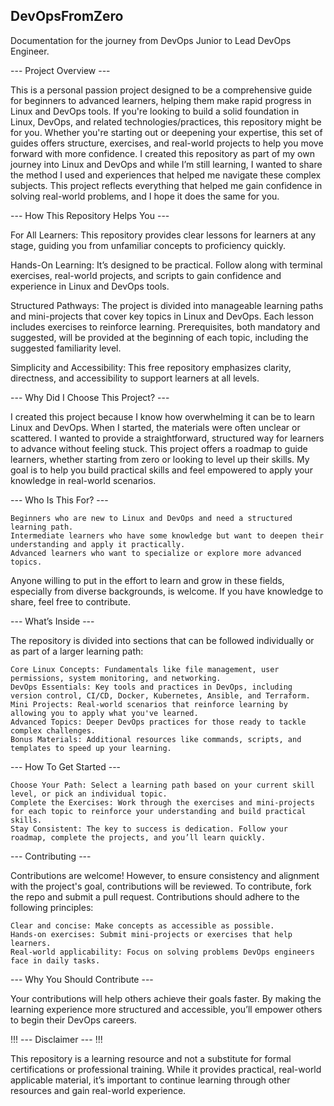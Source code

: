 ## DevOpsFromZero ##

Documentation for the journey from DevOps Junior to Lead DevOps Engineer.


--- Project Overview ---

This is a personal passion project designed to be a comprehensive guide for beginners to advanced learners, helping them make rapid progress in Linux and DevOps tools. If you're looking to build a solid foundation in Linux, DevOps, and related technologies/practices, this repository might be for you. Whether you're starting out or deepening your expertise, this set of guides offers structure, exercises, and real-world projects to help you move forward with more confidence. I created this repository as part of my own journey into Linux and DevOps and while I’m still learning, I wanted to share the method I used and experiences that helped me navigate these complex subjects. This project reflects everything that helped me gain confidence in solving real-world problems, and I hope it does the same for you.


--- How This Repository Helps You ---

For All Learners:
This repository provides clear lessons for learners at any stage, guiding you from unfamiliar concepts to proficiency quickly.

Hands-On Learning:
It’s designed to be practical. Follow along with terminal exercises, real-world projects, and scripts to gain confidence and experience in Linux and DevOps tools.

Structured Pathways:
The project is divided into manageable learning paths and mini-projects that cover key topics in Linux and DevOps. Each lesson includes exercises to reinforce learning. Prerequisites, both mandatory and suggested, will be provided at the beginning of each topic, including the suggested familiarity level.

Simplicity and Accessibility:
This free repository emphasizes clarity, directness, and accessibility to support learners at all levels.


--- Why Did I Choose This Project? ---

I created this project because I know how overwhelming it can be to learn Linux and DevOps. When I started, the materials were often unclear or scattered. I wanted to provide a straightforward, structured way for learners to advance without feeling stuck. This project offers a roadmap to guide learners, whether starting from zero or looking to level up their skills. My goal is to help you build practical skills and feel empowered to apply your knowledge in real-world scenarios.


--- Who Is This For? ---

    Beginners who are new to Linux and DevOps and need a structured learning path.
    Intermediate learners who have some knowledge but want to deepen their understanding and apply it practically.
    Advanced learners who want to specialize or explore more advanced topics.

Anyone willing to put in the effort to learn and grow in these fields, especially from diverse backgrounds, is welcome. If you have knowledge to share, feel free to contribute.


--- What’s Inside ---

The repository is divided into sections that can be followed individually or as part of a larger learning path:

    Core Linux Concepts: Fundamentals like file management, user permissions, system monitoring, and networking.
    DevOps Essentials: Key tools and practices in DevOps, including version control, CI/CD, Docker, Kubernetes, Ansible, and Terraform.
    Mini Projects: Real-world scenarios that reinforce learning by allowing you to apply what you've learned.
    Advanced Topics: Deeper DevOps practices for those ready to tackle complex challenges.
    Bonus Materials: Additional resources like commands, scripts, and templates to speed up your learning.


--- How To Get Started ---

    Choose Your Path: Select a learning path based on your current skill level, or pick an individual topic.
    Complete the Exercises: Work through the exercises and mini-projects for each topic to reinforce your understanding and build practical skills.
    Stay Consistent: The key to success is dedication. Follow your roadmap, complete the projects, and you’ll learn quickly.

--- Contributing ---

Contributions are welcome! However, to ensure consistency and alignment with the project's goal, contributions will be reviewed. To contribute, fork the repo and submit a pull request. Contributions should adhere to the following principles:

    Clear and concise: Make concepts as accessible as possible.
    Hands-on exercises: Submit mini-projects or exercises that help learners.
    Real-world applicability: Focus on solving problems DevOps engineers face in daily tasks.


--- Why You Should Contribute ---

Your contributions will help others achieve their goals faster. By making the learning experience more structured and accessible, you’ll empower others to begin their DevOps careers.


!!! --- Disclaimer --- !!!

This repository is a learning resource and not a substitute for formal certifications or professional training. While it provides practical, real-world applicable material, it’s important to continue learning through other resources and gain real-world experience.
